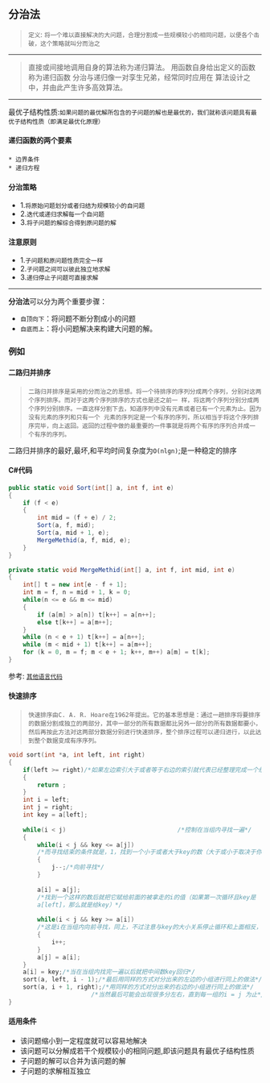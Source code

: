 分治法
---
> `定义`: `将一个难以直接解决的大问题，合理分割成一些规模较小的相同问题，以便各个击破，这个策略就叫分而治之`<br/>
---
> 直接或间接地调用自身的算法称为递归算法。 用函数自身给出定义的函数称为递归函数 分治与递归像一对孪生兄弟，经常同时应用在 算法设计之中，并由此产生许多高效算法。<br/>

---
最优子结构性质:`如果问题的最优解所包含的子问题的解也是最优的，我们就称该问题具有最优子结构性质（即满足最优化原理）`
#### 递归函数的两个要素
    * 边界条件
    * 递归方程
#### 分治策略
* 1.`将原始问题划分或者归结为规模较小的自问题`<br/>
* 2.`迭代或递归求解每一个自问题`<br/>
* 3.`将子问题的解综合得到原问题的解`<br/>
#### 注意原则
* 1.`子问题和原问题性质完全一样`
* 2.`子问题之间可以彼此独立地求解`
* 3.`递归停止子问题可直接求解`
----
**分治法**可以分为两个重要步骤：<br/>
* `自顶向下`：将问题不断分割成小的问题
* `自底而上`：将小问题解决来构建大问题的解。
### 例如
#### 二路归并排序 
> `二路归并排序是采用的分而治之的思想。将一个待排序的序列分成两个序列，分别对这两个序列排序。而对于这两个序列排序的方式也是还之前一
样，将这两个序列分别分成两个序列分别排序。一直这样分割下去，知道序列中没有元素或者已有一个元素为止。因为没有元素的序列和只有一个
元素的序列定是一个有序的序列，所以相当于将这个序列排序完毕，向上返回。返回的过程中做的最重要的一件事就是将两个有序的序列合并成一
个有序的序列。`

二路归并排序的最好,最坏,和平均时间复杂度为`O(nlgn)`;是一种稳定的排序 <br/>

#### C#代码

``` C#
public static void Sort(int[] a, int f, int e)
{
    if (f < e)
    {
        int mid = (f + e) / 2;
        Sort(a, f, mid);
        Sort(a, mid + 1, e);
        MergeMethid(a, f, mid, e);
    }
}
```

``` c#
private static void MergeMethid(int[] a, int f, int mid, int e)
{
    int[] t = new int[e - f + 1];
    int m = f, n = mid + 1, k = 0;
    while(n <= e && m <= mid)
    {
        if (a[m] > a[n]) t[k++] = a[n++];
        else t[k++] = a[m++];
    }
    while (n < e + 1) t[k++] = a[n++];
    while (m < mid + 1) t[k++] = a[m++];
    for (k = 0, m = f; m < e + 1; k++, m++) a[m] = t[k];
}
```
参考: [`其他语言代码`](https://baike.baidu.com/item/%E5%BD%92%E5%B9%B6%E6%8E%92%E5%BA%8F/1639015?fr=aladdin)
#### 快速排序 
> `快速排序由C. A. R. Hoare在1962年提出。它的基本思想是：通过一趟排序将要排序的数据分割成独立的两部分，其中一部分的所有数据都比另外一部分的所有数据都要小，然后再按此方法对这两部分数据分别进行快速排序，整个排序过程可以递归进行，以此达到整个数据变成有序序列。`
``` c
void sort(int *a, int left, int right)
{
    if(left >= right)/*如果左边索引大于或者等于右边的索引就代表已经整理完成一个组了*/
    {
        return ;
    }
    int i = left;
    int j = right;
    int key = a[left];
     
    while(i < j)                               /*控制在当组内寻找一遍*/
    {
        while(i < j && key <= a[j])
        /*而寻找结束的条件就是，1，找到一个小于或者大于key的数（大于或小于取决于你想升序还是降序）2，没有符合条件1的，并且i与j的大小没有反转*/ 
        {
            j--;/*向前寻找*/
        }
         
        a[i] = a[j];
        /*找到一个这样的数后就把它赋给前面的被拿走的i的值（如果第一次循环且key是
        a[left]，那么就是给key）*/
         
        while(i < j && key >= a[i])
        /*这是i在当组内向前寻找，同上，不过注意与key的大小关系停止循环和上面相反，因为排序思想是把数往两边扔，所以左右两边的数大小与key的关系相反*/
        {
            i++;
        }
        a[j] = a[i];
    }
    a[i] = key;/*当在当组内找完一遍以后就把中间数key回归*/
    sort(a, left, i - 1);/*最后用同样的方式对分出来的左边的小组进行同上的做法*/
    sort(a, i + 1, right);/*用同样的方式对分出来的右边的小组进行同上的做法*/
                       /*当然最后可能会出现很多分左右，直到每一组的i = j 为止*/
}
```
#### 适用条件
* 该问题缩小到一定程度就可以容易地解决
* 该问题可以分解成若干个规模较小的相同问题,即该问题具有最优子结构性质
* 子问题的解可以合并为该问题的解
* 子问题的求解相互独立
